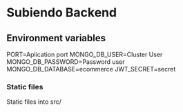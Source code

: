 # Subiendo Backend

## Environment variables
PORT=Aplication port
MONGO_DB_USER=Cluster User
MONGO_DB_PASSWORD=Password user
MONGO_DB_DATABASE=ecommerce
JWT_SECRET=secret

### Static files
Static files into src/
